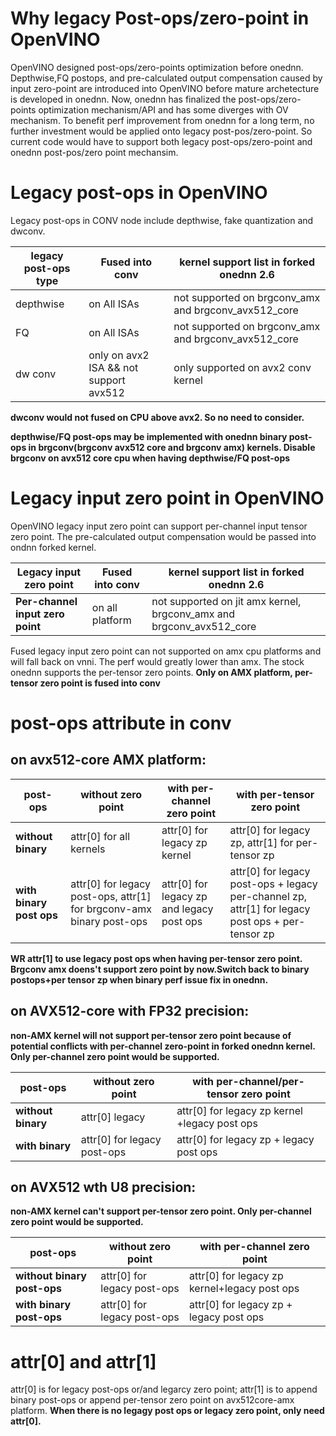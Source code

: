 # Why legacy Post-ops/zero-point in OpenVINO
OpenVINO designed post-ops/zero-points optimization before onednn. Depthwise,FQ postops, and pre-calculated output compensation caused by
input zero-point are introduced into OpenVINO before mature archetecture is developed in onednn. Now, onednn has finalized the post-ops/zero-points
optimization mechanism/API and has some diverges with OV mechanism. To benefit perf improvement from onednn for a long term, no further investment would be applied onto
legacy post-pos/zero-point. So current code would have to support both legacy post-ops/zero-point and onednn post-pos/zero point mechansim.

# Legacy post-ops in OpenVINO
Legacy post-ops in CONV node include depthwise, fake quantization and dwconv.


|legacy post-ops type                   |Fused into conv                           |kernel support list in forked onednn 2.6|
--- | --- | ---|
|depthwise                              |on All ISAs                               |not supported on brgconv_amx and brgconv_avx512_core|
|FQ                                     |on All ISAs                               |not supported on brgconv_amx and brgconv_avx512_core
|dw conv                                |only on avx2 ISA && not support avx512    |only supported on avx2 conv kernel

**dwconv would not fused on CPU above avx2. So no need to consider.**

**depthwise/FQ post-ops may be implemented with onednn binary post-ops in brgconv(brgconv avx512 core and brgconv amx) kernels. Disable brgconv on avx512 core cpu when having depthwise/FQ post-ops** 

# Legacy input zero point in OpenVINO

OpenVINO legacy input zero point can support per-channel input tensor zero point. The pre-calculated output compensation would
be passed into ondnn forked kernel.

|Legacy input zero point                  |Fused into conv                 |kernel support list in forked onednn 2.6
--- | --- | ---|
|**Per-channel input zero point**             |on all platform                   |not supported on jit amx kernel, brgconv_amx and brgconv_avx512_core

Fused legacy input zero point can not supported on amx cpu platforms and will fall back on vnni. The perf would greatly lower than amx.
The stock onednn supports the per-tensor zero points. **Only on AMX platform, per-tensor zero point is fused into conv**

# post-ops attribute in conv

## on avx512-core AMX platform:

|post-ops                            |without zero point          |with per-channel zero point                     |with per-tensor zero point|
--- | --- | ---| ---|
|**without binary**   |attr[0] for all kernels      |attr[0] for legacy zp kernel   |attr[0] for legacy zp,   attr[1] for per-tensor zp                                                                                
|**with binary post ops**       |attr[0] for legacy post-ops, attr[1] for brgconv-amx binary post-ops  |attr[0] for legacy zp and legacy post ops  |attr[0] for legacy post-ops + legacy per-channel zp, attr[1] for legacy post ops + per-tensor zp

**WR attr[1] to use legacy post ops when having per-tensor zero point. Brgconv amx doens't support zero point by now.Switch back to binary postops+per tensor zp when binary perf issue fix in onednn.**

## on AVX512-core with FP32 precision:

**non-AMX kernel will not support per-tensor zero point because of potential conflicts with per-channel zero-point in forked onednn kernel. Only per-channel zero point would be supported.**

|post-ops |without zero point                       |with per-channel/per-tensor zero point|                     
--- | --- | ---|
|**without binary**     |attr[0] legacy                 |attr[0] for legacy zp kernel +legacy post ops
|**with binary**        |attr[0] for legacy post-ops    |attr[0] for legacy zp + legacy post ops       


## on AVX512 wth U8 precision:

**non-AMX kernel can't support per-tensor zero point. Only per-channel zero point would be supported.**

|post-ops |without zero point                  |with per-channel zero point                     
--- | --- | ---| 
|**without binary post-ops**     |attr[0] for legacy post-ops       |attr[0] for legacy zp kernel+legacy post ops|
|**with binary post-ops**        |attr[0] for legacy post-ops       |attr[0] for legacy zp + legacy post ops|


# attr[0] and attr[1]
attr[0] is for legacy post-ops or/and legarcy zero point;
attr[1] is to append binary post-ops or append per-tensor zero point on avx512core-amx platform.
**When there is no legagy post ops or legacy zero point, only need attr[0].**